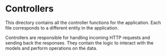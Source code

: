 # Controllers

This directory contains all the controller functions for the application. Each file corresponds to a different entity in the application.

Controllers are responsible for handling incoming HTTP requests and sending back the responses. They contain the logic to interact with the models and perform operations on the data.